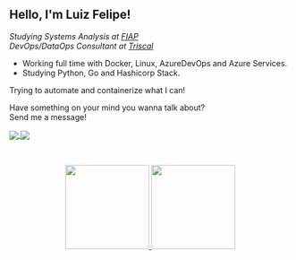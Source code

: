## Hello, I'm Luiz Felipe!

*Studying Systems Analysis at <a target="_blank" href="https://www.fiap.com.br/">FIAP</a>*
<br>
*DevOps/DataOps Consultant at <a target="_blank" href="https://www.triscal.com.br/" >Triscal </a>*


- Working full time with Docker, Linux, AzureDevOps and Azure Services.
- Studying Python, Go and Hashicorp Stack.

Trying to automate and containerize what I can!


Have something on your mind you wanna talk about? <br>
Send me a message!

<a href="https://www.linkedin.com/in/luiz-felipe-torres/">
  <img align="center" src="https://img.shields.io/badge/LinkedIn-1C1C1C?style=for-the-badge&logo=linkedin&logoColor=95FF15" />
</a>

<a href="mailto:lftsiqueira1@gmail.com">
  <img align="center" src="https://img.shields.io/badge/Gmail-1C1C1C?style=for-the-badge&logo=gmail&logoColor=95FF15" />
</a>

&nbsp;
&nbsp;

<div align="center">
  <a href="https://github.com/Felipenho">
  <img height="150em" src="https://github-readme-stats.vercel.app/api?username=Felipenho&show_icons=true&theme=dark&include_all_commits=true&count_private=true"/>
  <img height="150em" src="https://github-readme-stats.vercel.app/api/top-langs/?username=Felipenho&layout=compact&langs_count=7&theme=dark"/>
</div>
